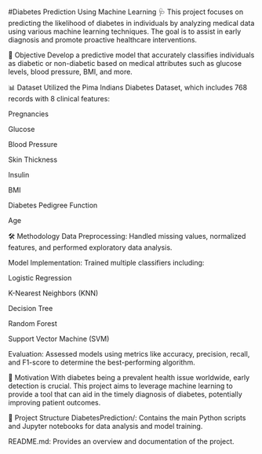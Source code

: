 #Diabetes Prediction Using Machine Learning 
🩺 
This project focuses on predicting the likelihood of diabetes in individuals by analyzing medical data using various machine learning techniques. The goal is to assist in early diagnosis and promote proactive healthcare interventions.

📌 Objective
Develop a predictive model that accurately classifies individuals as diabetic or non-diabetic based on medical attributes such as glucose levels, blood pressure, BMI, and more.

📊 Dataset
Utilized the Pima Indians Diabetes Dataset, which includes 768 records with 8 clinical features:

Pregnancies

Glucose

Blood Pressure

Skin Thickness

Insulin

BMI

Diabetes Pedigree Function

Age

🛠️ Methodology
Data Preprocessing: Handled missing values, normalized features, and performed exploratory data analysis.

Model Implementation: Trained multiple classifiers including:

Logistic Regression

K-Nearest Neighbors (KNN)

Decision Tree

Random Forest

Support Vector Machine (SVM)

Evaluation: Assessed models using metrics like accuracy, precision, recall, and F1-score to determine the best-performing algorithm.

🧠 Motivation
With diabetes being a prevalent health issue worldwide, early detection is crucial. This project aims to leverage machine learning to provide a tool that can aid in the timely diagnosis of diabetes, potentially improving patient outcomes.

📁 Project Structure
DiabetesPrediction/: Contains the main Python scripts and Jupyter notebooks for data analysis and model training.

README.md: Provides an overview and documentation of the project.
